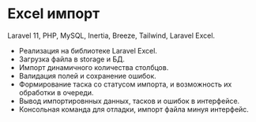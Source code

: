# Excel импорт

Laravel 11, PHP, MySQL, Inertia, Breeze, Tailwind, Laravel Excel.

- Реализация на библиотеке Laravel Excel.
- Загрузка файла в storage и БД.
- Импорт динамичного количества столбцов.
- Валидация полей и сохранение ошибок.
- Формирование таска со статусом импорта, и возможность их обработки в очереди.
- Вывод импортировнных данных, тасков и ошибок в интерфейсе.
- Консольная команда для отладки, импорт файла минуя интерфейс.
